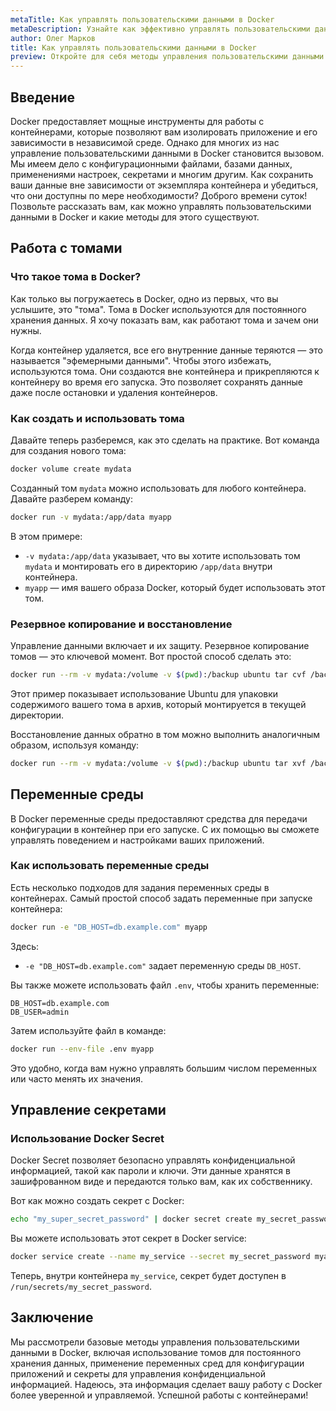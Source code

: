 ```yaml
---
metaTitle: Как управлять пользовательскими данными в Docker
metaDescription: Узнайте как эффективно управлять пользовательскими данными в Docker - от настройки томов до управления секретами и переменными среды 
author: Олег Марков
title: Как управлять пользовательскими данными в Docker
preview: Откройте для себя методы управления пользовательскими данными в Docker - включая работу с томами, секретами и переменными среды для оптимального использования контейнеров
---
```


## Введение

Docker предоставляет мощные инструменты для работы с контейнерами, которые позволяют вам изолировать приложение и его зависимости в независимой среде. Однако для многих из нас управление пользовательскими данными в Docker становится вызовом. Мы имеем дело с конфигурационными файлами, базами данных, применениями настроек, секретами и многим другим. Как сохранить ваши данные вне зависимости от экземпляра контейнера и убедиться, что они доступны по мере необходимости? Доброго времени суток! Позвольте рассказать вам, как можно управлять пользовательскими данными в Docker и какие методы для этого существуют.

## Работа с томами

### Что такое тома в Docker?

Как только вы погружаетесь в Docker, одно из первых, что вы услышите, это "тома". Тома в Docker используются для постоянного хранения данных. Я хочу показать вам, как работают тома и зачем они нужны.

Когда контейнер удаляется, все его внутренние данные теряются — это называется "эфемерными данными". Чтобы этого избежать, используются тома. Они создаются вне контейнера и прикрепляются к контейнеру во время его запуска. Это позволяет сохранять данные даже после остановки и удаления контейнеров.

### Как создать и использовать тома

Давайте теперь разберемся, как это сделать на практике. Вот команда для создания нового тома:

```bash
docker volume create mydata
```

Созданный том `mydata` можно использовать для любого контейнера. Давайте разберем команду:

```bash
docker run -v mydata:/app/data myapp
```

В этом примере:

- `-v mydata:/app/data` указывает, что вы хотите использовать том `mydata` и монтировать его в директорию `/app/data` внутри контейнера.
- `myapp` — имя вашего образа Docker, который будет использовать этот том.

### Резервное копирование и восстановление

Управление данными включает и их защиту. Резервное копирование томов — это ключевой момент. Вот простой способ сделать это:

```bash
docker run --rm -v mydata:/volume -v $(pwd):/backup ubuntu tar cvf /backup/backup.tar /volume
```

Этот пример показывает использование Ubuntu для упаковки содержимого вашего тома в архив, который монтируется в текущей директории.

Восстановление данных обратно в том можно выполнить аналогичным образом, используя команду:

```bash
docker run --rm -v mydata:/volume -v $(pwd):/backup ubuntu tar xvf /backup/backup.tar -C /volume
```

## Переменные среды

В Docker переменные среды предоставляют средства для передачи конфигурации в контейнер при его запуске. С их помощью вы сможете управлять поведением и настройками ваших приложений.

### Как использовать переменные среды

Есть несколько подходов для задания переменных среды в контейнерах. Самый простой способ задать переменные при запуске контейнера:

```bash
docker run -e "DB_HOST=db.example.com" myapp
```

Здесь:

- `-e "DB_HOST=db.example.com"` задает переменную среды `DB_HOST`.

Вы также можете использовать файл `.env`, чтобы хранить переменные:

```
DB_HOST=db.example.com
DB_USER=admin
```

Затем используйте файл в команде:

```bash
docker run --env-file .env myapp
```

Это удобно, когда вам нужно управлять большим числом переменных или часто менять их значения.

## Управление секретами

### Использование Docker Secret

Docker Secret позволяет безопасно управлять конфиденциальной информацией, такой как пароли и ключи. Эти данные хранятся в зашифрованном виде и передаются только вам, как их собственнику.

Вот как можно создать секрет с Docker:

```bash
echo "my_super_secret_password" | docker secret create my_secret_password -
```
Вы можете использовать этот секрет в Docker service:

```bash
docker service create --name my_service --secret my_secret_password myapp
```

Теперь, внутри контейнера `my_service`, секрет будет доступен в `/run/secrets/my_secret_password`.

## Заключение

Мы рассмотрели базовые методы управления пользовательскими данными в Docker, включая использование томов для постоянного хранения данных, применение переменных сред для конфигурации приложений и секреты для управления конфиденциальной информацией. Надеюсь, эта информация сделает вашу работу с Docker более уверенной и управляемой. Успешной работы с контейнерами!